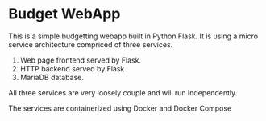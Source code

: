# Budget WebApp
This is a simple budgetting webapp built in Python Flask. It is using a micro service architecture compriced of three services. 
1. Web page frontend served by Flask.
2. HTTP backend served by Flask
3. MariaDB database.

All three services are very loosely couple and will run independently.

The services are containerized using Docker and Docker Compose
